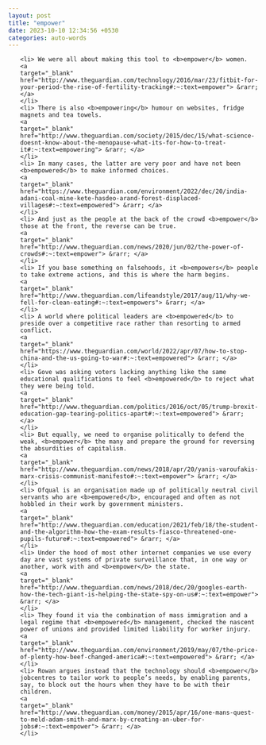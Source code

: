 ```yaml
---
layout: post
title: "empower"
date: 2023-10-10 12:34:56 +0530
categories: auto-words
---
```

<ol>

    <li> We were all about making this tool to <b>empower</b> women.
    <a 
    target="_blank" 
    href="http://www.theguardian.com/technology/2016/mar/23/fitbit-for-your-period-the-rise-of-fertility-tracking#:~:text=empower"> &rarr; </a>
    </li>
    <li> There is also <b>empowering</b> humour on websites, fridge magnets and tea towels.
    <a 
    target="_blank" 
    href="http://www.theguardian.com/society/2015/dec/15/what-science-doesnt-know-about-the-menopause-what-its-for-how-to-treat-it#:~:text=empowering"> &rarr; </a>
    </li>
    <li> In many cases, the latter are very poor and have not been <b>empowered</b> to make informed choices.
    <a 
    target="_blank" 
    href="https://www.theguardian.com/environment/2022/dec/20/india-adani-coal-mine-kete-hasdeo-arand-forest-displaced-villages#:~:text=empowered"> &rarr; </a>
    </li>
    <li> And just as the people at the back of the crowd <b>empower</b> those at the front, the reverse can be true.
    <a 
    target="_blank" 
    href="http://www.theguardian.com/news/2020/jun/02/the-power-of-crowds#:~:text=empower"> &rarr; </a>
    </li>
    <li> If you base something on falsehoods, it <b>empowers</b> people to take extreme actions, and this is where the harm begins.
    <a 
    target="_blank" 
    href="http://www.theguardian.com/lifeandstyle/2017/aug/11/why-we-fell-for-clean-eating#:~:text=empowers"> &rarr; </a>
    </li>
    <li> A world where political leaders are <b>empowered</b> to preside over a competitive race rather than resorting to armed conflict.
    <a 
    target="_blank" 
    href="https://www.theguardian.com/world/2022/apr/07/how-to-stop-china-and-the-us-going-to-war#:~:text=empowered"> &rarr; </a>
    </li>
    <li> Gove was asking voters lacking anything like the same educational qualifications to feel <b>empowered</b> to reject what they were being told.
    <a 
    target="_blank" 
    href="http://www.theguardian.com/politics/2016/oct/05/trump-brexit-education-gap-tearing-politics-apart#:~:text=empowered"> &rarr; </a>
    </li>
    <li> But equally, we need to organise politically to defend the weak, <b>empower</b> the many and prepare the ground for reversing the absurdities of capitalism.
    <a 
    target="_blank" 
    href="http://www.theguardian.com/news/2018/apr/20/yanis-varoufakis-marx-crisis-communist-manifesto#:~:text=empower"> &rarr; </a>
    </li>
    <li> Ofqual is an organisation made up of politically neutral civil servants who are <b>empowered</b>, encouraged and often as not hobbled in their work by government ministers.
    <a 
    target="_blank" 
    href="http://www.theguardian.com/education/2021/feb/18/the-student-and-the-algorithm-how-the-exam-results-fiasco-threatened-one-pupils-future#:~:text=empowered"> &rarr; </a>
    </li>
    <li> Under the hood of most other internet companies we use every day are vast systems of private surveillance that, in one way or another, work with and <b>empower</b> the state.
    <a 
    target="_blank" 
    href="http://www.theguardian.com/news/2018/dec/20/googles-earth-how-the-tech-giant-is-helping-the-state-spy-on-us#:~:text=empower"> &rarr; </a>
    </li>
    <li> They found it via the combination of mass immigration and a legal regime that <b>empowered</b> management, checked the nascent power of unions and provided limited liability for worker injury.
    <a 
    target="_blank" 
    href="http://www.theguardian.com/environment/2019/may/07/the-price-of-plenty-how-beef-changed-america#:~:text=empowered"> &rarr; </a>
    </li>
    <li> Rowan argues instead that the technology should <b>empower</b> jobcentres to tailor work to people’s needs, by enabling parents, say, to block out the hours when they have to be with their children.
    <a 
    target="_blank" 
    href="http://www.theguardian.com/money/2015/apr/16/one-mans-quest-to-meld-adam-smith-and-marx-by-creating-an-uber-for-jobs#:~:text=empower"> &rarr; </a>
    </li>